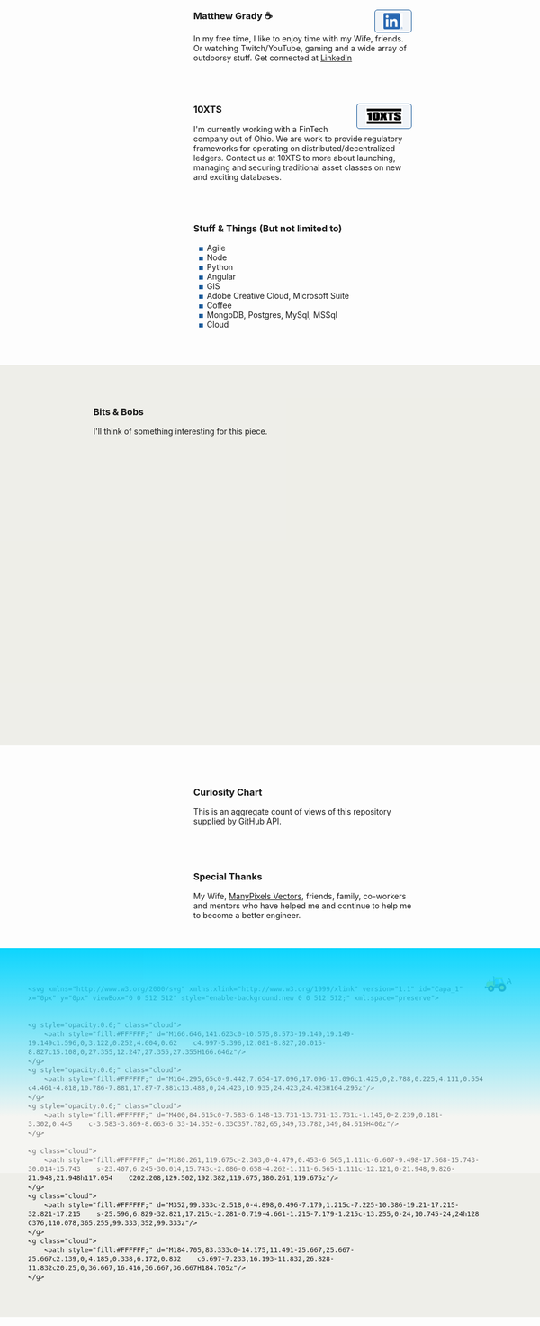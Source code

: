 <link rel="apple-touch-icon" sizes="180x180" href="/apple-touch-icon.png">
<link rel="icon" type="image/png" sizes="32x32" href="/favicon-32x32.png">
<link rel="icon" type="image/png" sizes="16x16" href="/favicon-16x16.png">
<link rel="manifest" href="/site.webmanifest">
<link rel="stylesheet" href="https://cdnjs.cloudflare.com/ajax/libs/animate.css/4.1.1/animate.min.css" />
<link rel="stylesheet" href="https://cdn.jsdelivr.net/gh/openlayers/openlayers.github.io@master/en/v6.8.1/css/ol.css" type="text/css">
<style>
.map {
	width: 100%;
	height: 500px;
}
</style>
<script src="https://cdn.jsdelivr.net/gh/openlayers/openlayers.github.io@master/en/v6.8.1/build/ol.js"></script>

<div class="row">
	<div class="row-logo" style="background-image:url('./Watermelon_Monochromatic.svg');"></div>
	<div class="row-item">
		<h3>Matthew Grady ☕ <a href="https://linkedin.com/in/matthew-grady-7b752a16"><img class="hover-friends" src="./LI-In-Bug.png" style=" float: right; max-width: 66px;
    padding: 5px 15px;
    border: 1px solid #155799; 
    background: rgba(21, 87, 153, .05);
    border-radius: 5px; max-height: 29.06px;"></a></h3>
		<div id="about"></div> In my free time, I like to enjoy time with my Wife, friends. Or watching Twitch/YouTube, gaming and a wide array of outdoorsy stuff. Get connected at <a href="https://linkedin.com/in/matthew-grady-7b752a16">LinkedIn</a>
	</div>
</div>
<script>
document.getElementById("about").innerHTML = "Hi, I'm Matthew. I do solo and agile full-stack stuff and things from behind a monitor ( or 2, or 3 ).";
const header = document.getElementsByTagName("header");
window.onwheel = function(event) {
	headerScrollFunction(event)
};

function headerScrollFunction(event) {
	if(document.documentElement.scrollTop > 10 && event.deltaY > 0) {
		header[0].classList.remove('expand');
		header[0].classList.add('collapse');
	} else if(document.documentElement.scrollTop < 10 && event.deltaY < 0) {
		header[0].classList.remove('collapse');
		header[0].classList.add('expand');
		window.scrollTo(0, 0);
	}
}
</script>
<style>

.parachute {
    margin: 200px;
    width: 400px;
    animation: xAxis 60s infinite cubic-bezier(0.02, 0.01, 0.21, 1);
    position: absolute;
    z-index: 99;
    top: 16.66px;
    left: 100px;
}
	
.parachute__img {
    animation: yAxis 60s infinite cubic-bezier(0.3, 0.27, 0.07, 1.64);
}

.parachute__img:before {
      content: "";
      display: block;
      width: 15px;
      height: 15px;
      background: url("https://dl.dropboxusercontent.com/s/7xthrrako1qpxy9/parachute.svg")
        no-repeat;
      animation: swing ease-in-out 1s infinite alternate;
      transform-origin: center -20px;
 }

.plane {
  background: url("https://dl.dropboxusercontent.com/s/egcs4ohbyrfa39n/aeroplane.svg")
    no-repeat;
  width: 42px;
  height: 42px;
  position: absolute;
  z-index: 99;
  top: -16px;
  left: -108px;
  animation: right linear 30s infinite;
}

@keyframes yAxis {
  33% {
    animation-timing-function: cubic-bezier(0.02, 0.01, 0.21, 1);
    transform: translateY(-200px);
  }
  66% {
    animation-timing-function: cubic-bezier(0, .2, -1.42, -6);
    transform: translateY(-200px);
  }
}

@keyframes xAxis {
  33% {
    animation-timing-function: cubic-bezier(0.3, 0.27, 0.07, 1.64);
    transform: translateX(700px);
  } 
  66% {
    animation-timing-function: cubic-bezier(0, 0, -1.15, -6.64);
    transform: translateX(700px);
  }
}

@keyframes swing {
  0% {
    transform: rotate(5deg);
  }
  100% {
    transform: rotate(-5deg);
  }
}


@keyframes right {
  0% {
    left: -108px;
  }	
  25% {
    left: calc(25% + 108px);
  }
  35% {
    left: calc(35% + 108px);
    top: 12px;
  }
  50% {
    left: calc(50% + 108px);
    top: 12px;
  }
  75% {
    left: calc(75% + 108px);
    top: 5px;
  }
  100% {
    left: calc(100% + 108px);
  }
}

.page-header {
	background-image: url('1610.m00.i125.n015.S.c12.310635362 Vector cartoon blue cloudy sky horizontal seamless pattern.jpg') !important;
	background-size: 85%;
	background-repeat: repeat;
	background-position: 0 0;
	/*adjust s value for speed*/
	animation: animatedBackground 850s linear infinite;
	z-index: 99;
	-webkit-box-shadow: 0px 10px 50px 13px #FFFFFF;
	box-shadow: 0px 10px 50px 13px #FFFFFF;
}

.page-header:after,
.page-header:before {
	content: '';
	display: block;
	position: absolute;
	top: 0;
	bottom: 0;
	left: 0;
	right: 0;
	mix-blend-mode: hard-light;
}

.page-header:before {
	background: linear-gradient(0deg, rgba(255, 255, 255, .4) 25%, rgba(0, 212, 255, 0.3) 100%);
	animation: OpacityAnim 60s ease-in-out 0s infinite alternate;
	border-bottom: 4px rgba(255, 255, 255, .4) solid;
}

.page-header:after {
	background: linear-gradient(0deg, rgba(85, 48, 83, 0.65) 25%, rgba(85, 48, 83, 0.45) 100%), rgba(0, 0, 0, .35) url('stars.png') repeat;
	animation: OpacityAnim 60s ease-in-out -60s infinite alternate, animatedBackground 1200s linear infinite;
	border-bottom: 4px rgba(0, 0, 0, .3) solid;
}

@keyframes OpacityAnim {
	0% {
		opacity: 1.0
	}

	100% {
		opacity: 0.0
	}
}

@keyframes animatedBackground {
	from {
		background-position: 0 0;
	}

	/*use negative width if you want it to flow right to left else and positive for left to right*/
	to {
		background-position: -10000px 0;
	}
}

.row {
	display: flex;
	margin-bottom: 50px;
	scroll-snap-align: start;
    z-index;99;
}

.row-logo {
	margin-right: 1rem;
    width: 100px;
    height: 100px;
    max-width: 100px;
    margin-right: 1rem;
    min-width: 100px;
    max-height: 100px;
    min-height: 100%;
    background-size: 100px 100px;
}

.row-logo:after {
	content: '';
	display: block;
	position: relative;
	top: -100px;
	bottom: 0;
	left: 0;
	right: 0;
    width: 100px;
    height: 100px;
}

.row-logo:before {
	content: '';
	display: block;
	position: relative;
	top: 0;
	bottom: 0;
	left: 0;
	right: 0;
    width: 100px;
    height: 100px;
}

.row-item {}

ul li {
	list-style-image: radial-gradient(circle, #155799, #155799);
	list-style-border: 1px solid #155799;
}

.collapse {
	display: flex;
	justify-content: center;
	align-items: center;
	animation: collapse .5s ease forwards, animatedBackground 850s linear infinite;
	background-size: 85%;
	background-repeat: repeat;
	background-position: 0 0;
}

.project-name {
	z-index: 100;
	position: relative;
}

.page-header a {
	z-index: 100;
	position: relative;
	color: rgba(255, 255, 255, .9);
	background-color: rgba(0, 0, 0, .4);
	border-color: white;
}

.collapse .project-name {
	font-size: 12px;
}

.collapse a.btn {
	display: none;
}

.expand {
	animation: expand .5s ease forwards, animatedBackground 850s linear infinite;
	padding-top: 80px;
	padding-bottom: 80px;
	background-size: 85%;
	background-repeat: repeat;
	background-position: 0 0;
}

.bottom-left {
	position: fixed;
	bottom: 18px;
	left: -10px;
}

.top-right {
	position: fixed;
	top: 60px;
	right: 00px;
}

.page-header {
	background-image: linear-gradient(120deg, #155799, #fff);
	position: sticky;
	top: 0px;
	padding-top: 80px;
	padding-bottom: 80px;
}

.main-content h1,
.main-content h2,
.main-content h3,
.main-content h4,
.main-content h5,
.main-content h6 {
	color: #155799;
}

@keyframes collapse {
	from {
		padding-top: 80px;
		padding-bottom: 80px;
	}

	to {
		padding-top: 2px;
		padding-bottom: 2px;
	}
}

@keyframes expand {
	from {
		padding-top: 2px;
		padding-bottom: 2px;
	}

	to {
		padding-top: 80px;
		padding-bottom: 80px;
	}
}

.flex-grow {
 flex-grow: 1;
}
.wide-stuffs {
 padding: 50px;
 background: rgb(203 203 185 / 30%);
}
</style>

<div class="parachute">
  <div class="parachute__img"></div>
</div>

<div class="plane">
  
</div>

<div class="row">
	<div class="row-logo" style="background-image:url('./Statue of liberty_Monochromatic.svg');"></div>
	<div class="row-item">
		<h3>10XTS <a href="mailto: info@10xts.com"><img src="./10xts.png" style=" float: right; max-width: 66px;
    padding: 5px 15px;
    border: 1px solid #155799; 
    background: rgba(21, 87, 153, .05);
    border-radius: 5px;"></a></h3> I'm currently working with a FinTech company out of Ohio. We are work to provide regulatory frameworks for operating on distributed/decentralized ledgers. Contact us at 10XTS to more about launching, managing and securing traditional asset classes on new and exciting databases.
	</div>
</div>
<div class="row">
	<div class="row-logo" style="background-image:url('./Data Arranging_Monochromatic.svg');"></div>
	<div class="row-item">
		<h3>Stuff & Things (But not limited to)</h3>
		<ul>
			<li>Agile</li>
			<li>Node</li>
			<li>Python</li>
			<li>Angular</li>
			<li>GIS</li>
			<li>Adobe Creative Cloud, Microsoft Suite</li>
			<li>Coffee</li>
			<li>MongoDB, Postgres, MySql, MSSql</li>
			<li>Cloud</li>
		</ul>
	</div>
</div>
<div class="row wide-stuffs" style="width: 100vw;
    margin: 0px;
    margin-left: calc(50% - 50vw);
    margin-bottom: 50px;">
	<div class="row-logo" style="background-image:url('./America_Monochromatic.svg');"></div>
	<div class="row-item flex-grow">
		<h3>Bits & Bobs</h3> I'll think of something interesting for this piece. <div id="map" class="map"></div>
		<script type="text/javascript">

			const parser = new DOMParser();

/* Async function used to retrieve start and end time from RADAR_1KM_RRAI layer GetCapabilities document */
async function getRadarStartEndTime() {
  let response = await fetch(
    "https://geo.weather.gc.ca/geomet/?lang=en&service=WMS&request=GetCapabilities&version=1.3.0&LAYERS=RADAR_1KM_RRAI"
  );
  let data = await response
    .text()
    .then((data) =>
      parser
        .parseFromString(data, "text/xml")
        .getElementsByTagName("Dimension")[0]
        .innerHTML.split("/")
    );
  return [new Date(data[0]), new Date(data[1])];
}

let frameRate = 1.0; // frames per second
let animationId = null;
let startTime = null;
let endTime = null;
let current_time = null;

let layers = [
	new ol.layer.Tile({
		source: new ol.source.XYZ({
			attributions: 'Copyright:© 2013 ESRI, i-cubed, GeoEye',
			url: 'https://services.arcgisonline.com/arcgis/rest/services/' + 'ESRI_Imagery_World_2D/MapServer/tile/{z}/{y}/{x}',
			maxZoom: 15,
			projection: 'EPSG:4326',
			tileSize: 512, // the tile size supported by the ArcGIS tile service
			maxResolution: 180 / 512, // Esri's tile grid fits 180 degrees on one 512 px tile
			wrapX: true,
		}),
	}),
    new ol.layer.Image({
        source: new ol.source.ImageWMS({
          format: "image/png",
          url: "https://geo.weather.gc.ca/geomet/",
          params: { LAYERS: "RADAR_1KM_RRAI", TILED: true },
          transition: 0
        }),
        opacity: .5
    })
];

let map = new ol.Map({
	target: "map",
	layers: layers,
	view: new ol.View({
		center: [ -81.37, 28.53 ],
		projection: 'EPSG:4326',
		zoom: 6,
		minZoom: 2,
	}),
});

function updateInfo(current_time) {
   // No Info Container At This time
}

function setTime() {
  current_time = current_time;
  if (current_time === null) {
    current_time = startTime;
  } else if (current_time >= endTime) {
    current_time = startTime;
  } else {
    current_time = new Date(
      current_time.setMinutes(current_time.getMinutes() + 10)
    );
  }
  layers[1]
    .getSource()
    .updateParams({ TIME: current_time.toISOString().split(".")[0] + "Z" });
  layers[2]
    .getSource()
    .updateParams({ TIME: current_time.toISOString().split(".")[0] + "Z" });
  updateInfo(current_time);
}

getRadarStartEndTime().then((data) => {
  startTime = data[0];
  endTime = data[1];
  setTime();
});

let stop = function () {
  if (animationId !== null) {
    window.clearInterval(animationId);
    animationId = null;
  }
};

let play = function () {
  stop();
  animationId = window.setInterval(setTime, 1000 / frameRate);
};
		</script>
	</div>
</div>
<div class="row">
	<div class="row-logo" style="background-image:url('./Spotlight _Monochromatic.svg');"></div>
	<div class="row-item">
		<h3>Curiosity Chart</h3> This is an aggregate count of views of this repository supplied by GitHub API. <section id="curiosity-container" class="curiosity-container"></section>
	</div>
</div>
<script src="https://d3js.org/d3.v3.min.js"></script>
<script src="https://cdnjs.cloudflare.com/ajax/libs/jquery/3.6.0/jquery.min.js" integrity="sha512-894YE6QWD5I59HgZOGReFYm4dnWc1Qt5NtvYSaNcOP+u1T9qYdvdihz0PPSiiqn/+/3e7Jo4EaG7TubfWGUrMQ==" crossorigin="anonymous" referrerpolicy="no-referrer"></script>
<script>
// Set the dimensions of the canvas / graph
const margin = {
		top: 30,
		right: 20,
		bottom: 30,
		left: 50
	},
	width = 600 - margin.left - margin.right,
	height = 270 - margin.top - margin.bottom;
// Parse the date / time
const parseDate = d3.time.format("%d-%b-%y").parse;
// Set the ranges
const x = d3.scale.ordinal().rangeRoundBands([0, width], 1);
const y = d3.scale.linear().range([height, 0]);
// Define the axes
const xAxis = d3.svg.axis().scale(x).orient("bottom");
const yAxis = d3.svg.axis().scale(y).orient("left").ticks(3);
// Define the line
const valueline = d3.svg.line().interpolate("basis").x(function(d) {
	return x(d.superposition);
}).y(function(d) {
	return y(d.value);
});
// Adds the svg canvas
const svg = d3.select("section").append("svg").attr("width", width + margin.left + margin.right).attr("height", height + margin.top + margin.bottom).append("g").attr("transform", "translate(" + margin.left + "," + margin.top + ")");
window.sneakyVariable = [];
$.ajax({
	url: 'https://api.countapi.xyz/hit/coffeestained.github.io/about-this-dev',
	type: 'GET',
	success: function(data) {
		const past = {
			value: (data.value - 1) / 2,
			superposition: 'The Past'
		};
		window.sneakyVariable.push(past);
		$.ajax({
			url: 'https://api.countapi.xyz/hit/coffeestained.github.io/about-this-dev',
			type: 'GET',
			success: function(data) {
				const present = {
					value: (data.value) / 2,
					superposition: 'The Present'
				};
				window.sneakyVariable.push(present);
				window.sneakyVariable.forEach(function(d) {
					d.superposition = d.superposition;
					d.value = +d.value;
				});
				// Scale the range of the data
				x.domain(d3.extent(window.sneakyVariable, function(d) {
					return d.superposition;
				}));
				y.domain([0, d3.max(window.sneakyVariable, function(d) {
					return d.value;
				})]);
				// Add the valueline path.
				//svg.append("path")	
				//.attr("class", "line")
				//.attr("d", valueline(window.sneakyVariable));
				// Add the X Axis
				svg.append("g").attr("class", "x axis").attr("transform", "translate(0," + height + ")").call(xAxis);
				// Add the Y Axis
				svg.append("g").attr("class", "y axis").call(yAxis);
				svg.selectAll(".dot").data(window.sneakyVariable, function(d) {
					return d.value
				}).enter().append("circle").attr("r", 3).attr("cx", function(d, i) {
					if(i == 0) return 175;
					else return 350;
				}).attr("cy", function(d) {
					return d.value
				}).attr("fill", function(d) {
					return '#155799';
				});
				// Add the line
				svg.append("path").datum(data).attr("fill", "none").attr("stroke", "steelblue").attr("stroke-width", 1.5).attr("d", d3.svg.line().x(function(d) {
					return x(d.superposition)
				}).y(function(d) {
					return y(d.value)
				}))
			},
			error: function(request, error) {
				alert("Request: " + JSON.stringify(request));
			}
		});
	},
	error: function(request, error) {
		alert("Request: " + JSON.stringify(request));
	}
});
const element = document.querySelector("h1");
element.classList.add('animate__animated');
window.sneakyAnimationEnum = ['animate__bounce', 'animate__pulse', 'animate__rubberBand', 'animate__shakeX', 'animate__shakeY', 'animate__swing', 'animate__tada', 'animate__jello', 'animate__heartBeat'];
window.sneakyCurrentAnimation = window.sneakyAnimationEnum[Math.floor(Math.random() * window.sneakyAnimationEnum.length)];
element.classList.add(window.sneakyCurrentAnimation);
element.addEventListener("mouseover", event => {
	element.classList.remove(window.sneakyCurrentAnimation);
	let current = window.sneakyAnimationEnum[Math.floor(Math.random() * window.sneakyAnimationEnum.length)];
	window.sneakyCurrentAnimation = current;
	element.classList.add(current);
});
window.hoverFriends = document.querySelectorAll('div.row-logo');
console.log(hoverFriends);
window.hoverFriends.forEach(element => {
	element.classList.add('animate__animated');
	element.addEventListener("mouseover", event => {
		element.classList.remove(window.sneakyCurrentAnimation);
		let current = window.sneakyAnimationEnum[Math.floor(Math.random() * window.sneakyAnimationEnum.length)];
		window.sneakyCurrentAnimation = current;
		element.classList.add(current);
	});
});

</script>
<style>
.absolute { position: absolute; color: white; }
path {
	stroke: #155799;
	stroke-width: 2;
	fill: none;
}

.axis path,
.axis line {
	fill: none;
	stroke: #8ba9c7;
	stroke-width: 1;
	shape-rendering: crispEdges;
}

.dot {
	fill: #155799;
	stroke: #fff;
}

.footer-stuffs {
    background: url('./Landscape-agriculture.svg');
    background-size: cover;
    height: 400px;
}
.footer-stuffs:after,
.footer-stuffs:before {
    content: '';
    display: block;
    position: absolute;
    left: 0;
    right: 0;
    mix-blend-mode: multiply;
    height: 400px;
    margin-top: -50px;
}
.footer-stuffs:before {
	background: linear-gradient(0deg, rgba(255, 255, 255, .4) 25%, rgba(0, 212, 255, 0.95) 100%);
	animation: OpacityAnim 60s ease-in-out 0s infinite alternate;
    mix-blend-mode: initial;
}
.footer-stuffs:after {
	background: linear-gradient(0deg, rgba(85, 48, 83, 0.65) 25%, rgba(85, 48, 83, 0.45) 100%), rgba(0, 0, 0, .35) url('stars.png') repeat;
	animation: OpacityAnim 60s ease-in-out -60s infinite alternate, animatedBackground 1200s linear infinite;
}

.site-footer { position: absolute; color: white; } 
.site-footer-credits { color: white; }
	.cloud{
  z-index:1
}
	
.tractor {
transform: scaleX(-1);
  left: 0px;
}
	
</style>
<div class="row">
	<div class="row-logo" style="background-image:url('./Brainstorming session _Monochromatic.svg');"></div>
	<div class="row-item">
		<h3>Special Thanks</h3> My Wife, <a href="https://www.manypixels.co/gallery">ManyPixels Vectors</a>, friends, family, co-workers and mentors who have helped me and continue to help me to become a better engineer.
	</div>
</div>

<script>
	
	async function doTractorAnimation(condition) {
	  return await new Promise(resolve => {
	    const interval = setInterval(() => {
	      const element = document.getElementById('tractor');
	      const left = getCssProperty("tractor", "left");
	      let pixel = left.match(/(\d+)/);
	      console.log(pixel[0])
	      pixel = Number(pixel[0]);
	      console.log(pixel, element.style.left);
	      element.style.left = pixel+1 + 'px';
	      console.log(tractor, element, left);
	      if (condition) {
		resolve(true);
		clearInterval(interval);
	      };

	    }, 1000);
	  });
	}
	
	function getCssProperty(elmId, property){
	   const elem = document.getElementById(elmId);
	   return window.getComputedStyle(elem,null).getPropertyValue(property);
	}
	
	const animationInterval = doTractorAnimation(false)
</script>

<div class="row wide-stuffs footer-stuffs" style="    position: absolute;
    left: 0px;
    right: 0px;
    margin: 0px;
    margin-left: calc(50% - 50vw);">
	
	<svg xmlns="http://www.w3.org/2000/svg" xmlns:xlink="http://www.w3.org/1999/xlink" version="1.1" id="Capa_1" x="0px" y="0px" viewBox="0 0 512 512" style="enable-background:new 0 0 512 512;" xml:space="preserve"> 


	<g style="opacity:0.6;" class="cloud">
		<path style="fill:#FFFFFF;" d="M166.646,141.623c0-10.575,8.573-19.149,19.149-19.149c1.596,0,3.122,0.252,4.604,0.62    c4.997-5.396,12.081-8.827,20.015-8.827c15.108,0,27.355,12.247,27.355,27.355H166.646z"/>
	</g>
	<g style="opacity:0.6;" class="cloud">
		<path style="fill:#FFFFFF;" d="M164.295,65c0-9.442,7.654-17.096,17.096-17.096c1.425,0,2.788,0.225,4.111,0.554    c4.461-4.818,10.786-7.881,17.87-7.881c13.488,0,24.423,10.935,24.423,24.423H164.295z"/>
	</g>
	<g style="opacity:0.6;" class="cloud">
		<path style="fill:#FFFFFF;" d="M400,84.615c0-7.583-6.148-13.731-13.731-13.731c-1.145,0-2.239,0.181-3.302,0.445    c-3.583-3.869-8.663-6.33-14.352-6.33C357.782,65,349,73.782,349,84.615H400z"/>
	</g>

	<g class="cloud">
		<path style="fill:#FFFFFF;" d="M180.261,119.675c-2.303,0-4.479,0.453-6.565,1.111c-6.607-9.498-17.568-15.743-30.014-15.743    s-23.407,6.245-30.014,15.743c-2.086-0.658-4.262-1.111-6.565-1.111c-12.121,0-21.948,9.826-21.948,21.948h117.054    C202.208,129.502,192.382,119.675,180.261,119.675z"/>
	</g>
	<g class="cloud">
		<path style="fill:#FFFFFF;" d="M352,99.333c-2.518,0-4.898,0.496-7.179,1.215c-7.225-10.386-19.21-17.215-32.821-17.215    s-25.596,6.829-32.821,17.215c-2.281-0.719-4.661-1.215-7.179-1.215c-13.255,0-24,10.745-24,24h128    C376,110.078,365.255,99.333,352,99.333z"/>
	</g>
	<g class="cloud">
		<path style="fill:#FFFFFF;" d="M184.705,83.333c0-14.175,11.491-25.667,25.667-25.667c2.139,0,4.185,0.338,6.172,0.832    c6.697-7.233,16.193-11.832,26.828-11.832c20.25,0,36.667,16.416,36.667,36.667H184.705z"/>
	</g>

  <g id="tractor" class="tractor">
    <svg id="Layer_1" data-name="Layer 1" xmlns="http://www.w3.org/2000/svg" width="100" height="72.535" viewBox="0 0 360.79 261.7">
    <polygon points="283.16 27.17 232.01 27.17 180.86 27.17 138.25 143.09 232.01 143.24 325.77 143.09 283.16 27.17" style="fill: #666"/>
  <polygon points="278.29 34.15 315.77 136.12 232.03 136.25 148.25 136.12 185.73 34.15 278.29 34.15" style="fill: #64b3f5"/>
  <path d="M199.71,34.15H210l38.41,101.09H238.12Zm18.5,0h40l38.4,101.09h-40Z" style="fill: #e1f1fb"/>
  <path d="M292.57,18.27H169c-1.57,0-3.56,1.46-2.85,2.85l5.39,10.46c.71,1.38,1.29,2.84,2.84,2.84H287.78c1.55,0,2.19-1.42,2.85-2.84l4.78-10.46C296.07,19.69,294.13,18.27,292.57,18.27Z" style="fill: #ff0"/>
  <path d="M239.34,132.74H48.78c-12.54,0-6,10-6,22.53v21.44a22.61,22.61,0,0,0,.16,2.62H12.36v13.46H49.44a22.7,22.7,0,0,0,16.13,6.72H339.05L307.25,113l-48.64.48Z" style="fill: #445a64"/>
  <g>
    <path d="M20.12,194.71H49.44a27.93,27.93,0,0,0,16.13,4.8H339.06l-5.49-10.64H20.12Z" style="fill: #36464e"/>
    <path d="M17.08,168.24H3a3.05,3.05,0,0,0-3,3v29.56a3,3,0,0,0,3,3h14a3,3,0,0,0,3-3V171.28A3.05,3.05,0,0,0,17.08,168.24Z" style="fill: #36464e"/>
  </g>
  <g id="bonet">
    <polygon points="86.22 75.91 79.88 75.91 79.88 97.76 86.22 97.76 86.22 75.91" style="fill: #4d4d4d"/>
    <path d="M91.16,66.14H74.94a2.63,2.63,0,0,0-2.62,2.61v9.62A2.63,2.63,0,0,0,74.94,81H91.16a2.62,2.62,0,0,0,2.61-2.61V68.75A2.62,2.62,0,0,0,91.16,66.14Z" style="fill: #606060"/>
    <path d="M157.64,85.58,52.74,94.13C32.37,95.79,25.81,116,25.81,138.48V148c0,22.47-1.12,28.82,19.3,28.82H132.6c20.42,0,37.13-18.39,37.13-40.86v-9.5C169.73,104,178,83.92,157.64,85.58Z" style="fill: #ff0"/>
    <path d="M26.18,129.69c-.25,2.86-.37,5.8-.37,8.78V148c0,22.47-1.12,28.82,19.3,28.82H132.6c20.42,0,37.13-18.39,37.13-40.86v-9.5c0-11,2-21.48,1.62-29.06L55.92,105.22C39.11,106.36,30.14,116.28,26.18,129.69Z" style="fill: #ffd500"/>
    <path id="chimney" d="M145.68,23.49v120.1a5.62,5.62,0,0,0,5.6,5.6h0a5.61,5.61,0,0,0,5.6-5.6V15.28c0-10.45-11.34-16.71-17.25-15V11.7c3.6-.65,6.08,1.92,6.08,3.86C145.7,18.2,145.68,20.84,145.68,23.49Z" style="fill: #424242"/>
  </g>
  <g id="tyre-2">
    <path d="M283.05,129.07c-2.12.16-4.23.43-6.29.79L275,126.29a2.42,2.42,0,0,0-2.68-1.58l-3.41.88a2.4,2.4,0,0,0-1.58,2.67l.14,4q-3,1-5.9,2.35l-2.63-3a2.39,2.39,0,0,0-3-.87l-3.08,1.69a2.43,2.43,0,0,0-.87,3l1.14,3.85A62.67,62.67,0,0,0,248,143l-3.31-2.27a2.41,2.41,0,0,0-3.11-.1L239,143a2.41,2.41,0,0,0-.1,3.1L241,149.6a62.87,62.87,0,0,0-4,4.88l-3.77-1.38a2.42,2.42,0,0,0-3,.68l-1.89,3a2.42,2.42,0,0,0,.68,3l2.85,2.82q-1.48,2.79-2.7,5.74l-4-.4a2.44,2.44,0,0,0-2.78,1.42l-1.08,3.34a2.42,2.42,0,0,0,1.4,2.77l3.47,2c-.49,2-.89,4.12-1.18,6.23l-4,.6c-1.2.19-2.26.85-2.33,2.06l-.23,3.51c-.08,1.21.9,2,2.06,2.33l3.87,1.11a62.69,62.69,0,0,0,.4,6.32l-3.69,1.58a2.41,2.41,0,0,0-1.75,2.57l.66,3.45a2.41,2.41,0,0,0,2.57,1.75l4,.11a61.5,61.5,0,0,0,2,6l-3.17,2.44a2.4,2.4,0,0,0-1,2.92l1.49,3.18a2.42,2.42,0,0,0,2.93,1.06l3.91-.89c1.05,1.84,2.18,3.63,3.4,5.35l-2.47,3.15a2.42,2.42,0,0,0-.29,3.09l2.24,2.72a2.42,2.42,0,0,0,3.1.29l3.57-1.84A62.94,62.94,0,0,0,246.8,241l-1.61,3.67a2.43,2.43,0,0,0,.48,3.08l2.85,2.07a2.41,2.41,0,0,0,3.07-.49l3-2.67a62.32,62.32,0,0,0,5.56,3.06l-.65,3.94a2.42,2.42,0,0,0,1.23,2.86l3.27,1.3a2.43,2.43,0,0,0,2.86-1.23l2.23-3.33a62.39,62.39,0,0,0,6.16,1.57l.35,4a2.4,2.4,0,0,0,1.9,2.45l3.49.45a2.42,2.42,0,0,0,2.46-1.9l1.35-3.8c1,0,2.08.08,3.13.08s2.14,0,3.2-.08l1.34,3.78a2.42,2.42,0,0,0,2.45,1.91l3.5-.44a2.43,2.43,0,0,0,1.91-2.45l.35-4a62.92,62.92,0,0,0,6.15-1.57l2.23,3.31a2.42,2.42,0,0,0,2.85,1.24l3.27-1.29a2.43,2.43,0,0,0,1.24-2.86l-.64-4c1.9-.93,3.76-2,5.55-3.06l3,2.67a2.42,2.42,0,0,0,3.07.49l2.85-2.07a2.42,2.42,0,0,0,.49-3.07l-1.61-3.69a62.8,62.8,0,0,0,4.61-4.33l3.57,1.84a2.41,2.41,0,0,0,3.09-.29l2.25-2.71a2.43,2.43,0,0,0-.29-3.1l-2.47-3.16c1.21-1.72,2.35-3.51,3.39-5.35l3.91.9a2.41,2.41,0,0,0,2.92-1.06l1.5-3.18a2.41,2.41,0,0,0-1.05-2.93l-3.17-2.44c.75-2,1.4-4,2-6l4-.1a2.42,2.42,0,0,0,2.58-1.74l.66-3.46a2.42,2.42,0,0,0-1.75-2.57l-3.69-1.58c.22-2.08.36-4.19.38-6.32l3.87-1.1a2.43,2.43,0,0,0,2.06-2.33l-.22-3.52c-.07-1.2-1.14-1.87-2.33-2.06l-4-.61q-.45-3.17-1.18-6.23l3.45-2a2.42,2.42,0,0,0,1.42-2.77l-1.09-3.35a2.41,2.41,0,0,0-2.77-1.41l-4,.38c-.81-1.95-1.71-3.87-2.7-5.73l2.85-2.82a2.42,2.42,0,0,0,.68-3l-1.88-3a2.42,2.42,0,0,0-3-.68l-3.77,1.38a63.27,63.27,0,0,0-4-4.89l2.07-3.44a2.4,2.4,0,0,0-.1-3.1l-2.56-2.42a2.41,2.41,0,0,0-3.11.1L327.83,143a60.88,60.88,0,0,0-5.12-3.73l1.14-3.84a2.41,2.41,0,0,0-.86-3l-3.08-1.7a2.43,2.43,0,0,0-3,.87l-2.64,3q-2.86-1.31-5.9-2.34l.15-4a2.41,2.41,0,0,0-1.57-2.68l-3.41-.88a2.42,2.42,0,0,0-2.68,1.58l-1.81,3.58c-2.09-.36-4.22-.63-6.38-.79l-.85-3.92c-.26-1.18-1-2.2-2.2-2.2h-3.52c-1.21,0-1.94,1-2.2,2.2Z" style="fill: #202020"/>
    <path d="M286,157a34.45,34.45,0,1,0,34.45,34.44A34.44,34.44,0,0,0,286,157Z" style="fill: #ffd500"/>
  </g>
  <g id="tyre-1">
    <path d="M100,157.28c-1.68.13-3.33.34-5,.62l-1.42-2.81a1.9,1.9,0,0,0-2.11-1.24l-2.68.69a1.9,1.9,0,0,0-1.25,2.1l.12,3.16a45.69,45.69,0,0,0-4.64,1.84L81,159.27a1.91,1.91,0,0,0-2.36-.68l-2.42,1.33a1.9,1.9,0,0,0-.69,2.35l.9,3c-1.39.92-2.74,1.9-4,2.95l-2.6-1.79a1.9,1.9,0,0,0-2.45-.08l-2,1.89a1.92,1.92,0,0,0-.08,2.45l1.63,2.72c-1.12,1.22-2.18,2.51-3.18,3.84l-3-1.08a1.91,1.91,0,0,0-2.39.53l-1.49,2.34a1.91,1.91,0,0,0,.53,2.39l2.25,2.23c-.78,1.46-1.49,3-2.13,4.51l-3.13-.31A1.91,1.91,0,0,0,52.24,189l-.86,2.63a1.91,1.91,0,0,0,1.11,2.19l2.73,1.59c-.39,1.61-.7,3.25-.93,4.91l-3.12.48c-.94.14-1.78.67-1.83,1.62l-.18,2.76A1.9,1.9,0,0,0,50.78,207l3,.87a47.87,47.87,0,0,0,.31,5l-2.9,1.25a1.89,1.89,0,0,0-1.38,2l.52,2.72a1.91,1.91,0,0,0,2,1.38l3.16.08q.66,2.43,1.55,4.75L54.61,227a1.89,1.89,0,0,0-.83,2.3L55,231.79a1.9,1.9,0,0,0,2.3.83l3.08-.7c.82,1.45,1.72,2.85,2.68,4.21l-2,2.48a1.9,1.9,0,0,0-.23,2.43l1.76,2.14a1.91,1.91,0,0,0,2.44.23L67.86,242q1.74,1.78,3.64,3.41l-1.27,2.89a1.9,1.9,0,0,0,.37,2.42l2.25,1.63a1.9,1.9,0,0,0,2.41-.37l2.37-2.11A47.52,47.52,0,0,0,82,252.24l-.5,3.1a1.9,1.9,0,0,0,1,2.25l2.58,1a1.9,1.9,0,0,0,2.25-1L89.05,255a48.27,48.27,0,0,0,4.84,1.23l.28,3.14a1.91,1.91,0,0,0,1.5,1.94l2.74.34a1.9,1.9,0,0,0,1.94-1.49l1.06-3c.82,0,1.64.06,2.47.06s1.68,0,2.51-.06l1.06,3a1.89,1.89,0,0,0,1.93,1.49l2.75-.34a1.9,1.9,0,0,0,1.5-1.93l.29-3.15a46.19,46.19,0,0,0,4.83-1.24l1.76,2.61a1.89,1.89,0,0,0,2.24,1l2.58-1a1.92,1.92,0,0,0,1-2.25l-.51-3.11q2.25-1.11,4.37-2.41l2.35,2.1a1.91,1.91,0,0,0,2.42.38l2.24-1.62a1.9,1.9,0,0,0,.39-2.42l-1.27-2.91a48.65,48.65,0,0,0,3.63-3.41l2.81,1.45a1.9,1.9,0,0,0,2.44-.23L147,241a1.92,1.92,0,0,0-.23-2.44l-1.95-2.49a49.81,49.81,0,0,0,2.67-4.21l3.07.71a1.91,1.91,0,0,0,2.31-.83l1.18-2.51a1.9,1.9,0,0,0-.82-2.3L150.67,225q.89-2.33,1.55-4.75l3.14-.08a1.91,1.91,0,0,0,2-1.37l.52-2.73a1.9,1.9,0,0,0-1.37-2l-2.92-1.25c.19-1.63.29-3.29.32-5l3-.86c.92-.27,1.67-.89,1.61-1.84l-.16-2.76a1.92,1.92,0,0,0-1.84-1.63l-3.13-.48c-.23-1.66-.54-3.3-.93-4.91l2.73-1.58a1.92,1.92,0,0,0,1.11-2.19l-.85-2.63a1.93,1.93,0,0,0-2.19-1.11l-3.14.3c-.64-1.54-1.34-3-2.12-4.51l2.23-2.21a1.91,1.91,0,0,0,.54-2.39l-1.48-2.34a1.9,1.9,0,0,0-2.39-.54l-3,1.08q-1.5-2-3.18-3.84l1.62-2.71a1.91,1.91,0,0,0-.07-2.45l-2-1.89a1.9,1.9,0,0,0-2.45.07l-2.61,1.79q-1.95-1.56-4-2.94l.89-3a1.89,1.89,0,0,0-.67-2.35l-2.43-1.34a1.9,1.9,0,0,0-2.35.68l-2.08,2.37a49.38,49.38,0,0,0-4.65-1.84l.12-3.14a1.9,1.9,0,0,0-1.24-2.11l-2.68-.69a1.9,1.9,0,0,0-2.11,1.24l-1.43,2.82a48.61,48.61,0,0,0-5-.62l-.68-3.09c-.2-.93-.78-1.73-1.73-1.73h-2.77c-1,0-1.53.81-1.73,1.73Z" style="fill: #202020"/>
    <path d="M102.39,179.27a27.12,27.12,0,1,0,27.12,27.12A27.12,27.12,0,0,0,102.39,179.27Z" style="fill: #ffd500"/>
  </g>
  <path d="M321.66,109.53H257.2l-47.82,48.14,7.13,3.09L258.87,119l60.49-.63,36.9,33.18s4.83-4.84,4.51-5.55S321.66,109.53,321.66,109.53Z" style="fill: #ff0"/>
    </g>A

</svg>

</div>

